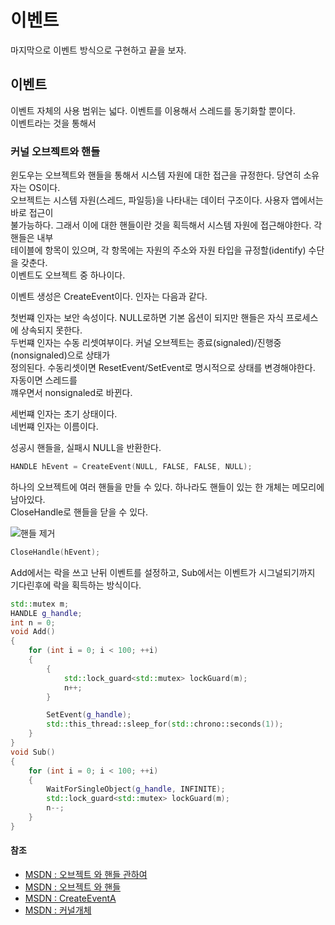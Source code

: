 # 이벤트

마지막으로 이벤트 방식으로 구현하고 끝을 보자.

## 이벤트

이벤트 자체의 사용 범위는 넓다. 이벤트를 이용해서 스레드를 동기화할 뿐이다.  
이벤트라는 것을 통해서

### 커널 오브젝트와 핸들

윈도우는 오브젝트와 핸들을 통해서 시스템 자원에 대한 접근을 규정한다. 당연히 소유자는 OS이다.  
오브젝트는 시스템 자원(스레드, 파일등)을 나타내는 데이터 구조이다. 사용자 앱에서는 바로 접근이  
불가능하다. 그래서 이에 대한 핸들이란 것을 획득해서 시스템 자원에 접근해야한다. 각 핸들은 내부  
테이블에 항목이 있으며, 각 항목에는 자원의 주소와 자원 타입을 규정할(identify) 수단을 갖춘다.  
이벤트도 오브젝트 중 하나이다.

이벤트 생성은 CreateEvent이다. 인자는 다음과 같다.

첫번쨰 인자는 보안 속성이다. NULL로하면 기본 옵션이 되지만 핸들은 자식 프로세스에 상속되지 못한다.  
두번쨰 인자는 수동 리셋여부이다. 커널 오브젝트는 종료(signaled)/진행중(nonsignaled)으로 상태가  
정의된다. 수동리셋이면 ResetEvent/SetEvent로 명시적으로 상태를 변경해야한다. 자동이면 스레드를  
꺠우면서 nonsignaled로 바뀐다.

세번쨰 인자는 초기 상태이다.  
네번쨰 인자는 이름이다.

성공시 핸들을, 실패시 NULL을 반환한다.

```c++
HANDLE hEvent = CreateEvent(NULL, FALSE, FALSE, NULL);
```

하나의 오브젝트에 여러 핸들을 만들 수 있다. 하나라도 핸들이 있는 한 개체는 메모리에 남아있다.  
CloseHandle로 핸들을 닫을 수 있다.

![핸들 제거](https://learn.microsoft.com/ko-kr/windows/win32/sysinfo/images/cshob-08.png)

```c++
CloseHandle(hEvent);
```

Add에서는 락을 쓰고 난뒤 이벤트를 설정하고, Sub에서는 이벤트가 시그널되기까지 기다린후에 락을
획득하는 방식이다.

```c++
std::mutex m;
HANDLE g_handle;
int n = 0;
void Add()
{
	for (int i = 0; i < 100; ++i)
	{
		{
			std::lock_guard<std::mutex> lockGuard(m);
			n++;
		}

		SetEvent(g_handle);
		std::this_thread::sleep_for(std::chrono::seconds(1));
	}
}
void Sub()
{
	for (int i = 0; i < 100; ++i)
	{
		WaitForSingleObject(g_handle, INFINITE);
		std::lock_guard<std::mutex> lockGuard(m);
		n--;
	}
}
```

#### 참조

- [MSDN : 오브젝트 와 핸들 관하여](https://learn.microsoft.com/en-us/windows/win32/sysinfo/about-handles-and-objects)
- [MSDN : 오브젝트 와 핸들](https://learn.microsoft.com/en-us/windows/win32/sysinfo/handles-and-objects)
- [MSDN : CreateEventA](https://learn.microsoft.com/en-us/windows/win32/api/synchapi/nf-synchapi-createeventa)
- [MSDN : 커널개체](https://learn.microsoft.com/ko-kr/windows/win32/sysinfo/kernel-objects)
